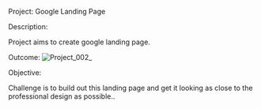 Project: Google Landing Page

Description:

  Project aims to create google landing page.

Outcome:
![Project_002_](https://user-images.githubusercontent.com/109672039/189540673-64efec03-b7e6-4c32-956b-d1e7e4defacf.png)

Objective:

  Challenge is to build out this landing page and get it looking as close to the professional design as possible..
